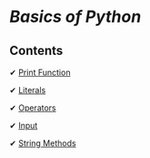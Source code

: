 _Basics of Python_
=

## Contents  


✔ [Print Function](https://github.com/priyaskumar/Python3-Tutorial/tree/main/1.%20Basics/1.%20Print%20function#function)

✔ [Literals](https://github.com/priyaskumar/Python3-Tutorial/tree/main/1.%20Basics/2.%20Literals#literals)

✔ [Operators](https://github.com/priyaskumar/Python3-Tutorial/tree/main/1.%20Basics/3.%20Operators#operators)

✔ [Input](https://github.com/priyaskumar/Python3-Tutorial/tree/main/1.%20Basics/4.%20Input#input-function)

✔ [String Methods](https://github.com/priyaskumar/Python3-Tutorial/tree/main/1.%20Basics/5.%20String%20methods#string-methods)
